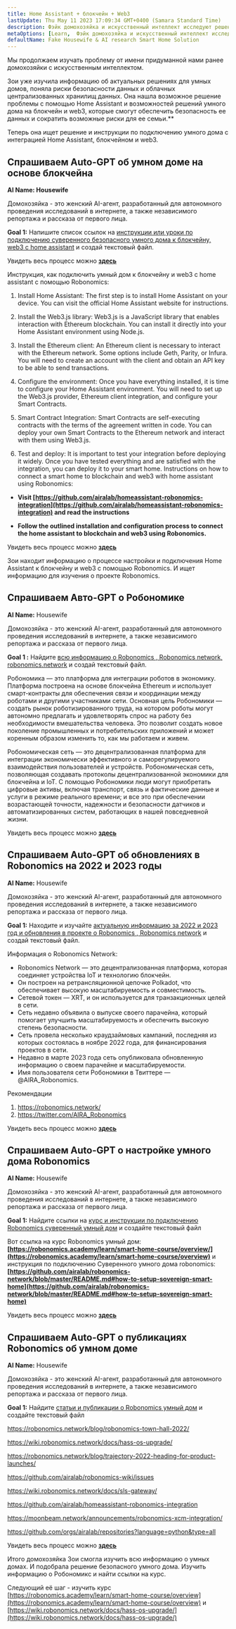 ```yaml
---
title: Home Assistant + блокчейн + Web3
lastUpdate: Thu May 11 2023 17:09:34 GMT+0400 (Samara Standard Time)
description: Фэйк домохозяйка и искусственный интеллект исследуют решение для умного дома
metaOptions: [Learn,  Фэйк домохозяйка и искусственный интеллект исследуют решение для умного дома]
defaultName: Fake Housewife & AI research Smart Home Solution
---
```


<RoboAcademyText fWeight="600">
Мы продолжаем изучать проблему от имени придуманной нами ранее домохозяйки с искусственным интеллектом.
</RoboAcademyText>

Зои уже изучила информацию об актуальных решениях для умных домов, поняла риски безопасности данных и облачных централизованных хранилищ данных. Она нашла возможное решение проблемы с помощью Home Assistant и возможностей решений умного дома на блокчейн и web3, которые смогут обеспечить безопасность ее данных и сократить возможные риски для ее семьи.**

Теперь она ищет решение и инструкции по подключению умного дома с интеграцией Home Assistant, блокчейном и web3.

## Спрашиваем Auto-GPT об умном доме на основе блокчейна

<RoboAcademyTerminal title="Goals">

**AI Name: Нousewife**

Домохозяйка - это женский AI-агент, разработанный для автономного проведения исследований в интернете, а также независимого репортажа и рассказа от первого лица.

**Goal 1:** Напишите список ссылок на <u>инструкции или уроки по подключению суверенного безопасного умного дома к блокчейну, web3 с home assistant</u> и создай текстовый файл.

</RoboAcademyTerminal>

Увидеть весь процесс можно **[здесь](https://www.notion.so/Process-AUTO-GPT-1-2-bb601d4777834c8183e5e513cf2132f9)**

<RoboAcademyTerminal title="Research Result">

Инструкция, как подключить умный дом к блокчейну и web3 с home assistant с помощью Robonomics:

1. Install Home Assistant: The first step is to install Home Assistant on your device. You can visit the official Home Assistant website for instructions.

2. Install the Web3.js library: Web3.js is a JavaScript library that enables interaction with Ethereum blockchain. You can install it directly into your Home Assistant environment using Node.js.

3. Install the Ethereum client: An Ethereum client is necessary to interact with the Ethereum network. Some options include Geth, Parity, or Infura. You will need to create an account with the client and obtain an API key to be able to send transactions.

4. Configure the environment: Once you have everything installed, it is time to configure your Home Assistant environment. You will need to set up the Web3.js provider, Ethereum client integration, and configure your Smart Contracts.

5. Smart Contract Integration: Smart Contracts are self-executing contracts with the terms of the agreement written in code. You can deploy your own Smart Contracts to the Ethereum network and interact with them using Web3.js.

6. Test and deploy: It is important to test your integration before deploying it widely. Once you have tested everything and are satisfied with the integration, you can deploy it to your smart home.
Instructions on how to connect a smart home to blockchain and web3 with home assistant using Robonomics:
- **Visit [https://github.com/airalab/homeassistant-robonomics-integration](https://github.com/airalab/homeassistant-robonomics-integration) and read the instructions**

- **Follow the outlined installation and configuration process to connect the home assistant to blockchain and web3 using Robonomics.**

</RoboAcademyTerminal>

Увидеть весь процесс можно **[здесь](https://www.notion.so/Process-AUTO-GPT-2-2-5c4ad9df8a0d473eb62ea23461de4c49)**

Зои находит информацию о процессе настройки и  подключения  Home Assistant к блокчейну и web3 с помощью Robonomics.
И ищет информацию для изучения о проекте Robonomics. 

## Спрашиваем Авто-GPT о Робономике

<RoboAcademyTerminal title="Goals">

**AI Name:** Housewife

Домохозяйка - это женский AI-агент, разработанный для автономного проведения исследований в интернете, а также независимого репортажа и рассказа от первого лица.

**Goal 1 :** Найдите <u> всю информацию о Robonomics , Robonomics network, robonomics.network</u> и создай текстовый файл.

</RoboAcademyTerminal>

<RoboAcademyTerminal title="Research result">

Робономика — это платформа для интеграции роботов в экономику. Платформа построена на основе блокчейна Ethereum и использует смарт-контракты для обеспечения связи и координации между роботами и другими участниками сети. Основная цель Робономики — создать рынок роботизированного труда, на котором роботы могут автономно предлагать и удовлетворять спрос на работу без необходимости вмешательства человека. Это позволит создать новое поколение промышленных и потребительских приложений и может коренным образом изменить то, как мы работаем и живем.

Робономическая сеть — это децентрализованная платформа для интеграции экономически эффективного и саморегулируемого взаимодействия пользователей и устройств. Робономическая сеть, позволяющая создавать протоколы децентрализованной экономики для блокчейна и IoT. С помощью Робономики люди могут приобретать цифровые активы, включая транспорт, связь и фактические данные и услуги в режиме реального времени; и все это при обеспечении возрастающей точности, надежности и безопасности датчиков и автоматизированных систем, работающих в нашей повседневной жизни.

</RoboAcademyTerminal>

Увидеть весь процесс можно **[здесь](https://www.notion.so/Process-AUTO-GPT-2-3e1c2a7ab4dc4982af661fec846a493f)**


## Спрашиваем Auto-GPT об обновлениях в Robonomics на 2022 и 2023 годы

<RoboAcademyTerminal title="Goals">

**AI Name:** Нousewife

Домохозяйка - это женский AI-агент, разработанный для автономного проведения исследований в интернете, а также независимого репортажа и рассказа от первого лица.

**Goal 1:**   Находите и изучайте <u>актуальную информацию за 2022 и 2023 год и обновления в проекте о  Robonomics , Robonomics network</u> и создай текстовый файл.

</RoboAcademyTerminal>

<RoboAcademyTerminal title="Research result">

Информация о Robonomics Network:

- Robonomics Network — это децентрализованная платформа, которая соединяет устройства IoT и технологию блокчейн.
- Он построен на ретрансляционной цепочке Polkadot, что обеспечивает высокую масштабируемость и совместимость.
- Сетевой токен — XRT, и он используется для транзакционных целей в сети.
- Сеть недавно объявила о выпуске своего парачейна, который помогает улучшить масштабируемость и обеспечить высокую степень безопасности.
- Сеть провела несколько краудзаймовых кампаний, последняя из которых состоялась в ноябре 2022 года, для финансирования проектов в сети.
- Недавно в марте 2023 года сеть опубликовала обновленную информацию о своем парачейне и масштабируемости.
- Имя пользователя сети Робономики в Твиттере — @AIRA_Robonomics.

Рекомендации

1. https://robonomics.network/
2. https://twitter.com/AIRA_Robonomics

</RoboAcademyTerminal>

Увидеть весь процесс можно **[здесь](https://www.notion.so/Process-AUTO-GPT-2-1c3eb42e9dc941aca7b90e5d499204eb)**


## Спрашиваем Auto-GPT о настройке умного дома Robonomics

<RoboAcademyTerminal title="Goals">

**AI Name:** Нousewife

Домохозяйка - это женский AI-агент, разработанный для автономного проведения исследований в интернете, а также независимого репортажа и рассказа от первого лица.

**Goal 1:** Найдите ссылки на <u> курс и инструкции по подключению Robonomics суверенный умный дом</u> и создайте текстовый файл

</RoboAcademyTerminal>

<RoboAcademyTerminal title="Research result">

Вот ссылка на курс Robonomics умный дом: **[https://robonomics.academy/learn/smart-home-course/overview/](https://robonomics.academy/learn/smart-home-course/overview)** и инструкция по подключению Суверенного умного дома robonomics: **[https://github.com/airalab/robonomics-network/blob/master/README.md#how-to-setup-sovereign-smart-home](https://github.com/airalab/robonomics-network/blob/master/README.md#how-to-setup-sovereign-smart-home)**

</RoboAcademyTerminal>

Увидеть весь процесс можно **[здесь](https://www.notion.so/Process-AUTO-GPT-13-5-2-f160f5688e13441086dafebaa8d65c89)**


## Спрашиваем Auto-GPT о публикациях Robonomics об умном доме

<RoboAcademyTerminal title="Goals">

**AI Name:** Нousewife

Домохозяйка - это женский AI-агент, разработанный для автономного проведения исследований в интернете, а также независимого репортажа и рассказа от первого лица.

**Goal 1:** Найдите <u>статьи и публикации о Robonomics умный дом</u> и создайте текстовый файл

</RoboAcademyTerminal>

<RoboAcademyTerminal title="Research result">

https://robonomics.network/blog/robonomics-town-hall-2022/

https://wiki.robonomics.network/docs/hass-os-upgrade/

https://robonomics.network/blog/trajectory-2022-heading-for-product-launches/

https://github.com/airalab/robonomics-wiki/issues

https://wiki.robonomics.network/docs/sls-gateway/

https://github.com/airalab/homeassistant-robonomics-integration

https://moonbeam.network/announcements/robonomics-xcm-integration/

https://github.com/orgs/airalab/repositories?language=python&type=all

</RoboAcademyTerminal>

Увидеть весь процесс можно **[здесь](https://www.notion.so/Process-AUTO-GPT-13-7-1-6ce630949ad343a0a9c095b6442355d3)**

<RoboAcademyText>

Итого домохозяйка Зои смогла изучить всю информацию о умных домах. 
И подобрала решение безопасного умного дома.
Изучить информацию о Робономикс и найти ссылки на курс. 

Следующий её шаг - изучить курс [https://robonomics.academy/learn/smart-home-course/overview](https://robonomics.academy/learn/smart-home-course/overview)  и [https://wiki.robonomics.network/docs/hass-os-upgrade/](https://wiki.robonomics.network/docs/hass-os-upgrade/)

</RoboAcademyText>



